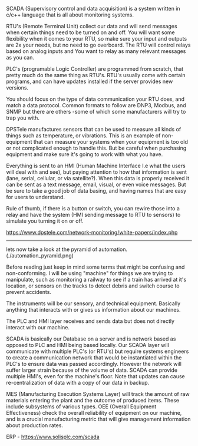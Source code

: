 SCADA (Supervisory control and data acquisition) is a system written in c/c++ language that is all about monitoring systems. 

RTU's (Remote Terminal Unit) collect our data and will send messages when certain things need to be turned on and off. You will want some flexibility when it comes to your RTU, so make sure your input and outputs are 2x your needs, but no need to go overboard. The RTU will control relays based on analog inputs and  You want to relay as many relevant messages as you can.

PLC's (programable Logic Controller) are programmed from scratch, that pretty much do the same thing as RTU's. RTU's usually come with certain programs, and can have updates installed if the server provides new versions.

You should focus on the type of data communication your RTU does, and match a data protocol. Common formats to follow are DNP3, Modbus, and SNMP but there are others -some of which some manufacturers will try to trap you with. 

DPSTele manufactures sensors that can be used to measure all kinds of things such as temperature, or vibrations. This is an example of non-equipment that can measure your systems when your equipment is too old or not complicated enough to handle this. But be careful when purchasing equipment and make sure it's going to work with what you have. 

Everything is sent to an HMI (Human Machine Interface I.e what the users will deal with and see), but paying attention to how that information is sent (lane, serial, cellular, or via satellite?). When this data is properly received it can be sent as a text message, email, visual, or even voice messages. But be sure to take a good job of data basing, and having names that are easy for users to understand. 

Rule of thumb, if there is a button or switch, you can rewire those into a relay and have the system (HMI sending message to RTU to sensors) to simulate you turning it on or off. 

https://www.dpstele.com/network-monitoring/white-papers/index.php 

__________________________________________

lets now take a look at the pyramid of automation. (./automation_pyramid.png)

Before reading just keep in mind some terms that might be confusing and non-conforming. I will be using "machine" for things we are trying to manipulate, such as monitoring a railway to see if a train has arrived at it's location, or sensors on the tracks to detect debris and switch course to prevent accidents. 

The instruments will be our sensory, and technical equipment. Basically anything that interacts with or gives us information about our machines.

The PLC and HMI layer receives and sends data but does not directly interact with our machine.

SCADA is basically our Database on a server and is network based as opposed to PLC and HMI being based locally. Our SCADA layer will communicate with multiple PLC's (or RTU's) but require systems engineers to create a communication network that would be instantiated within the PLC's to ensure data was passed accordingly.  However the network will suffer larger strain because of the volume of data. SCADA can provide multiple HMI's, even for the machine's floor. Note that updates can cause re-centralization of data with a copy of our data in backup.

MES (Manufacturing Execution Systems Layer) will track the amount of raw materials entering the plant and the outcome of produced items. These include subsystems of various types. OEE (Overall Equipment Effectiveness) check the overall reliability of equipment on our machine, and is a crucial manufacturing metric that will give management information about production rates.

ERP - https://www.solisplc.com/scada